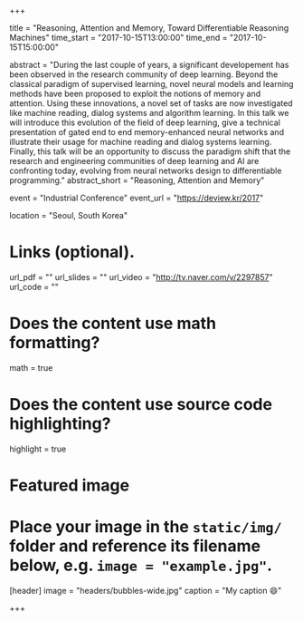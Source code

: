 
+++

title = "Reasoning, Attention and Memory, Toward Differentiable Reasoning Machines"
time_start = "2017-10-15T13:00:00"
time_end = "2017-10-15T15:00:00"

abstract = "During the last couple of years, a significant developement has been observed in the research community of deep learning. Beyond the classical paradigm of supervised learning, novel neural models and learning methods have been proposed to exploit the notions of memory and attention. Using these innovations, a novel set of tasks are now investigated like machine reading, dialog systems and algorithm learning. In this talk we will introduce this evolution of the field of deep learning, give a technical presentation of gated end to end memory-enhanced neural networks and illustrate their usage for machine reading and dialog systems learning. Finally, this talk will be an opportunity to discuss the paradigm shift that the research and engineering communities of deep learning and AI are confronting today, evolving from neural networks design to differentiable programming."
abstract_short = "Reasoning, Attention and Memory"

event = "Industrial Conference"
event_url = "https://deview.kr/2017"

location = "Seoul, South Korea"

# Links (optional).
url_pdf = ""
url_slides = ""
url_video = "http://tv.naver.com/v/2297857"
url_code = ""

# Does the content use math formatting?
math = true

# Does the content use source code highlighting?
highlight = true

# Featured image
# Place your image in the `static/img/` folder and reference its filename below, e.g. `image = "example.jpg"`.
[header]
image = "headers/bubbles-wide.jpg"
caption = "My caption :smile:"

+++


